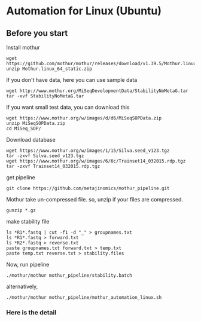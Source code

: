 # Automation for Linux (Ubuntu)

## Before you start
Install mothur
```
wget https://github.com/mothur/mothur/releases/download/v1.39.5/Mothur.linux_64_static.zip
unzip Mothur.linux_64_static.zip
```

If you don't have data, here you can use sample data
```
wget http://www.mothur.org/MiSeqDevelopmentData/StabilityNoMetaG.tar
tar -xvf StabilityNoMetaG.tar
```

If you want small test data, you can download this
```
wget https://www.mothur.org/w/images/d/d6/MiSeqSOPData.zip
unzip MiSeqSOPData.zip
cd MiSeq_SOP/
```

Download database
```
wget https://www.mothur.org/w/images/1/15/Silva.seed_v123.tgz
tar -zxvf Silva.seed_v123.tgz
wget https://www.mothur.org/w/images/6/6c/Trainset14_032015.rdp.tgz
tar -zxvf Trainset14_032015.rdp.tgz
```

get pipeline
```
git clone https://github.com/metajinomics/mothur_pipeline.git
```
Mothur take un-compressed file. so, unzip if your files are compressed.
```
gunzip *.gz
```
make stability file
```
ls *R1*.fastq | cut -f1 -d "_" > groupnames.txt
ls *R1*.fastq > forward.txt
ls *R2*.fastq > reverse.txt
paste groupnames.txt forward.txt > temp.txt
paste temp.txt reverse.txt > stability.files
```
Now, run pipeline
```
./mothur/mothur mothur_pipeline/stability.batch
```
alternatively,
```
./mothur/mothur mothur_pipeline/mothur_automation_linux.sh
```

### Here is the detail
